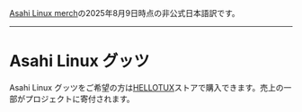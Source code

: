 [Asahi Linux merch](https://asahilinux.org/merch/)の2025年8月9日時点の非公式日本語訳です。
 
---
# Asahi Linux グッツ
Asahi Linux グッツをご希望の方は[HELLOTUX](https://www.hellotux.com/asahi)ストアで購入できます。売上の一部がプロジェクトに寄付されます。
